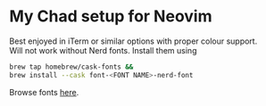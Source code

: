 # My Chad setup for Neovim
Best enjoyed in iTerm or similar options with proper colour support. <br>
Will not work without Nerd fonts. Install them using
```bash
brew tap homebrew/cask-fonts &&
brew install --cask font-<FONT NAME>-nerd-font
```
Browse fonts [here](https://www.nerdfonts.com/font-downloads).
